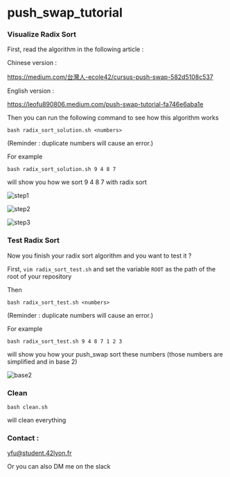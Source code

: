 # push_swap_tutorial

### Visualize Radix Sort

First, read the algorithm in the following article :

Chinese version :

https://medium.com/台灣人-ecole42/cursus-push-swap-582d5108c537

English version : 

https://leofu890806.medium.com/push-swap-tutorial-fa746e6aba1e

Then you can run the following command to see how this algorithm works

```bash radix_sort_solution.sh <numbers> ```

(Reminder : duplicate numbers will cause an error.)

For example

```bash radix_sort_solution.sh 9 4 8 7 ```

will show you how we sort 9 4 8 7 with radix sort

![step1](https://user-images.githubusercontent.com/70040774/119062284-aa864c00-b9d6-11eb-9ed8-ba24efeb457e.png)

![step2](https://user-images.githubusercontent.com/70040774/119062295-aeb26980-b9d6-11eb-8fd0-5aa7567f20d7.png)

![step3](https://user-images.githubusercontent.com/70040774/119062298-b114c380-b9d6-11eb-87fa-9b7d08c5dcfd.png)


### Test Radix Sort

Now you finish your radix sort algorithm and you want to test it ?

First, ```vim radix_sort_test.sh``` and set the variable ```ROOT``` as the path of the root of your repository

Then

```bash radix_sort_test.sh <numbers>```

(Reminder : duplicate numbers will cause an error.)

For example

```bash radix_sort_test.sh 9 4 8 7 1 2 3```

will show you how your push_swap sort these numbers (those numbers are simplified and in base 2)

![base2](https://user-images.githubusercontent.com/70040774/119062455-2a141b00-b9d7-11eb-9c0e-778e50afba2c.png)

### Clean

```bash clean.sh```

will clean everything

### Contact : 

yfu@student.42lyon.fr

Or you can also DM me on the slack
